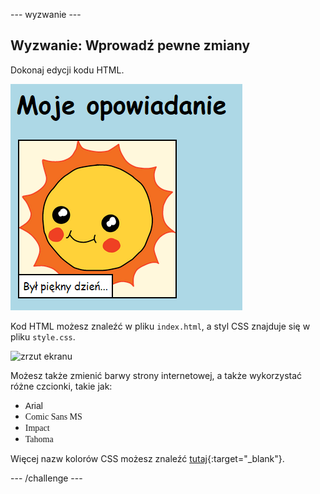 \--- wyzwanie \---

## Wyzwanie: Wprowadź pewne zmiany

Dokonaj edycji kodu HTML.

![zrzut ekranu](images/story-changes.png)

Kod HTML możesz znaleźć w pliku `index.html`, a styl CSS znajduje się w pliku `style.css`.

![zrzut ekranu](images/story-files.png)

Możesz także zmienić barwy strony internetowej, a także wykorzystać różne czcionki, takie jak:

+ <span style="font-family: Arial;">Arial</span>
+ <span style="font-family: Comic Sans MS;">Comic Sans MS</span>
+ <span style="font-family: Impact;">Impact</span>
+ <span style="font-family: Tahoma;">Tahoma</span>

Więcej nazw kolorów CSS możesz znaleźć [tutaj](http://jumpto.cc/colours){:target="_blank"}.

\--- /challenge \---